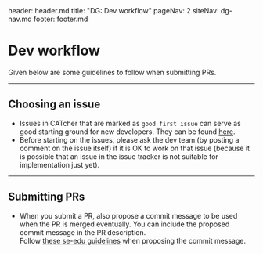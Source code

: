 <frontmatter>
  header: header.md
  title: "DG: Dev workflow"
  pageNav: 2
  siteNav: dg-nav.md
  footer: footer.md
</frontmatter>

# Dev workflow

Given below are some guidelines to follow when submitting PRs.

---

## Choosing an issue

* Issues in CATcher that are marked as `good first issue` can serve as good starting ground for new developers. They can be found [here](https://github.com/CATcher-org/CATcher/labels/good%20first%20issue).
* Before starting on the issues, please ask the dev team (by posting a comment on the issue itself) if it is OK to work on that issue (because it is possible that an issue in the issue tracker is not suitable for implementation just yet).

---
## Submitting PRs

* When you submit a PR, also propose a commit message to be used when the PR is merged eventually. You can include the proposed commit message in the PR description.<br>
  Follow [these se-edu guidelines](https://se-education.org/guides/conventions/git.html) when proposing the commit message.
